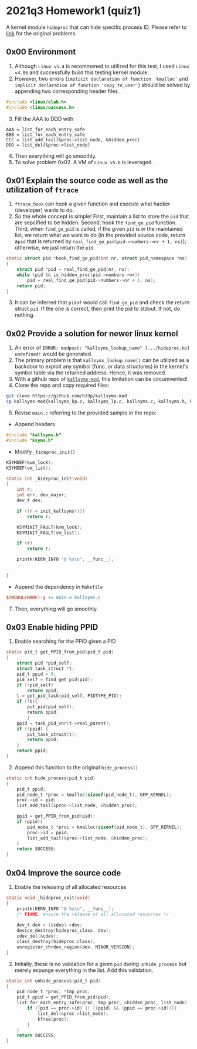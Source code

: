 # 2021q3 Homework1 (quiz1)
A kernel module `hideproc` that can hide specific process ID. Please refer to [link](https://hackmd.io/@sysprog/linux2021-summer-quiz1) for the original problems.
## 0x00 Environment
1. Although `Linux v5.4` is recommened to utilized for this test, I used `Linux v4.06` and successfully build this testing kernel module. 
2. However, two errors (`implicit declaration of function 'kmalloc'` and `implicit declaration of function 'copy_to_user'`) should be solved by appending two corresponding header files.
```c
#include <linux/slab.h>
#include <linux/uaccess.h>
```
3. Fill the AAA to DDD with
```
AAA = list_for_each_entry_safe
BBB = list_for_each_entry_safe
CCC = list_add_tail(&proc->list_node, &hidden_proc)
DDD = list_del(&proc->list_node)
```
4. Then everything will go smoothly.
5. To solve problem 0x02. A VM of `Linux v5.8`  is leveraged.

## 0x01 Explain the source code as well as the utilization of `ftrace`
1. `ftrace_hook` can hook a given function and execute what hacker (developer) wants to do.
2. So the whole concept is simple! First, maintain a list to store the `pid` that are sepcified to be hidden. Second, hook the `find_ge_pid` function. Third, when `find_ge_pid` is called, if the given `pid` is in the maintained list, we return what we want to do (in the provided source code, return a`pid` that is returned by `real_find_ge_pid(pid->numbers->nr + 1, ns)`); otherwise, we just return the `pid`.
```c
static struct pid *hook_find_ge_pid(int nr, struct pid_namespace *ns)
{
    struct pid *pid = real_find_ge_pid(nr, ns);
    while (pid && is_hidden_proc(pid->numbers->nr))
        pid = real_find_ge_pid(pid->numbers->nr + 1, ns);
    return pid;
}
```
3. It can be inferred that `pidof` would call `find_ge_pid` and check the return struct `pid`. If the one is correct, then print the pid to stdout. If not, do nothing.


## 0x02 Provide a solution for newer linux kernel
1. An error of `ERROR: modpost: "kallsyms_lookup_name" [.../hideproc.ko] undefined!` would be generated.
2. The primary problem is that `kallsyms_lookup_name()` can be utilized as a backdoor to exploit any symbol (func. or data structures) in the kernel's symbol table via the returned address. Hence, it was removed.
3. With a github repo of [`kallsyms-mod`](https://github.com/h33p/kallsyms-mod), this limitation can be circumvented!
4. Clone the repo and copy required files:
```bash
git clone https://github.com/h33p/kallsyms-mod
cp kallsyms-mod{kallsyms_kp.c, kallsyms_lp.c, kallsyms.c, kallsyms.h, ksyms.h} /<path-to-main.c>/
```
5. Revise `main.c` referring to the provided sample in the repo:
- Append headers
```c
#include "kallsyms.h"
#include "ksyms.h"   
```
- Modify `_hideproc_init()`
```c
KSYMDEF(kvm_lock);
KSYMDEF(vm_list);

static int _hideproc_init(void)
{   
    int r;
    int err, dev_major;
    dev_t dev;

	if ((r = init_kallsyms()))
		return r;

	KSYMINIT_FAULT(kvm_lock);
	KSYMINIT_FAULT(vm_list);

	if (r)
		return r;

    printk(KERN_INFO "@ %s\n", __func__);
    ...

}
```
- Append the dependency in `Makefile`
```makefile
$(MODULENAME)-y += main.o kallsyms.o
```
7.  Then, everything will go smoothly.
## 0x03 Enable hiding PPID
1. Enable searching for the PPID given a PID
```c
static pid_t get_PPID_from_pid(pid_t pid)
{
    struct pid *pid_self;
    struct task_struct *t;
    pid_t ppid = 0;   
    pid_self = find_get_pid(pid);
    if (!pid_self)
		return ppid;
    t = get_pid_task(pid_self, PIDTYPE_PID);
    if (!t){
        put_pid(pid_self);
        return ppid;
        }
    ppid = task_pid_vnr(t->real_parent);
    if (!ppid) {
        put_task_struct(t);
        return ppid;
    }
    return ppid;
}
```
2. Append this function to the original `hide_process()`
```c
static int hide_process(pid_t pid)
{   
    pid_t ppid;
    pid_node_t *proc = kmalloc(sizeof(pid_node_t), GFP_KERNEL);
    proc->id = pid;
    list_add_tail(&proc->list_node, &hidden_proc);

    ppid = get_PPID_from_pid(pid);
    if (ppid){
        pid_node_t *proc = kmalloc(sizeof(pid_node_t), GFP_KERNEL);
        proc->id = ppid;
        list_add_tail(&proc->list_node, &hidden_proc);
    }
    return SUCCESS;
}
```
## 0x04 Improve the source code
1. Enable the releasing of all allocated resources
```c
static void _hideproc_exit(void)
{   
    printk(KERN_INFO "@ %s\n", __func__);
    /* FIXME: ensure the release of all allocated resources */    
    
    dev_t dev = (&cdev)->dev;
    device_destroy(hideproc_class, dev);
    cdev_del(&cdev);
    class_destroy(hideproc_class);
    unregister_chrdev_region(dev, MINOR_VERSION);
}
```
2. Initially, these is no validation for a given `pid` during `unhide_process` but merely expunge everything in the list. Add this validation.
```c
static int unhide_process(pid_t pid)
{
    pid_node_t *proc, *tmp_proc;
    pid_t ppid = get_PPID_from_pid(pid);
    list_for_each_entry_safe(proc, tmp_proc, &hidden_proc, list_node) {
        if ((pid == proc->id) || ((ppid) && (ppid == proc->id))){
            list_del(&proc->list_node);
            kfree(proc);
        }
    }
    return SUCCESS;
}
```